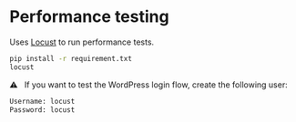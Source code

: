 # Performance testing
Uses [Locust](https://docs.locust.io/) to run performance tests.  

```sh
pip install -r requirement.txt
locust
```

:warning: &nbsp; If you want to test the WordPress login flow, create the following user:
```sh
Username: locust
Password: locust
```